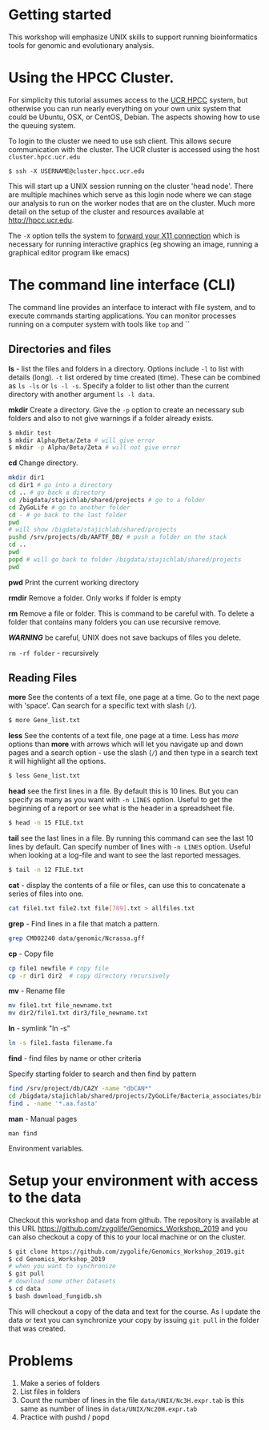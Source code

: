 # Getting started

This workshop will emphasize UNIX skills to support running bioinformatics tools for genomic and evolutionary analysis.


# Using the HPCC Cluster.

For simplicity this tutorial assumes access to the [UCR HPCC](http://hpcc.ucr.edu) system, but otherwise you can run nearly everything on your own unix system that could be Ubuntu, OSX, or CentOS, Debian. The aspects showing how to use the queuing system.

 To login to the cluster we need to use ssh client. This allows secure communication with the cluster. The UCR cluster is accessed using the host `cluster.hpcc.ucr.edu`

```
$ ssh -X USERNAME@cluster.hpcc.ucr.edu
```

This will start up a UNIX session running on the cluster 'head node'. There are multiple machines which serve as this login node where we can stage our analysis to run on the worker nodes that are on the cluster. Much more detail on the setup of the cluster and resources available at http://hpcc.ucr.edu.

The `-X` option tells the system to [forward your X11 connection](https://kb.iu.edu/d/bdnt) which is necessary for running interactive graphics (eg showing an image, running a graphical editor program like emacs)

# The command line interface (CLI)

The command line provides an interface to interact with file system, and to execute commands starting applications. You can monitor processes running on a computer system with tools like `top` and ``

## Directories and files

**ls**  - list the files and folders in a directory. Options include `-l` to list with details (long). `-t` list ordered by time created (time). These can be combined as `ls -ls` or `ls -l -s`. Specify a folder to list other than the current directory with another argument `ls -l data`.  


**mkdir** Create a directory. Give the `-p` option to create an necessary sub folders and also to not give warnings if a folder already exists.

```bash
$ mkdir test
$ mkdir Alpha/Beta/Zeta # will give error
$ mkdir -p Alpha/Beta/Zeta # will not give error
```

**cd** Change directory.

```bash
mkdir dir1
cd dir1 # go into a directory
cd .. # go back a directory
cd /bigdata/stajichlab/shared/projects # go to a folder
cd ZyGoLife # go to another folder
cd - # go back to the last folder
pwd
# will show /bigdata/stajichlab/shared/projects
pushd /srv/projects/db/AAFTF_DB/ # push a folder on the stack
cd ..
pwd
popd # will go back to folder /bigdata/stajichlab/shared/projects
pwd
```

**pwd** Print the current working directory

**rmdir** Remove a folder. Only works if folder is empty

**rm** Remove a file or folder. This is command to be careful with. To delete a folder that contains many folders you can use recursive remove.

***WARNING*** be careful, UNIX does not save backups of files you delete.

```rm -rf folder``` - recursively

## Reading Files

**more** See the contents of a text file, one page at a time. Go to the next page with 'space'. Can search for a specific text with slash (`/`).

```bash
$ more Gene_list.txt
```


**less** See the contents of a text file, one page at a time. Less has *more* options than **more** with arrows which will let you navigate up and down pages and a search option - use the slash (`/`) and then type in a search text it will highlight all the options.

```bash
$ less Gene_list.txt
```


**head** see the first lines in a file. By default this is 10 lines. But you can specify as many as you want with `-n LINES` option.   Useful to get the beginning of a report or see what is the header in a spreadsheet file.
```bash
$ head -n 15 FILE.txt
```

**tail** see the last lines in a file.  By running this command can see the last 10 lines by default. Can specify number of lines with `-n LINES` option.  Useful when looking at a log-file and want to see the last reported messages.
```bash
$ tail -n 12 FILE.txt
```

**cat** - display the contents of a file or files, can use this to concatenate a series of files into one.

```bash
cat file1.txt file2.txt file[789].txt > allfiles.txt
```

**grep** - Find lines in a file that match a pattern.

```bash
grep CM002240 data/genomic/Ncrassa.gff
```

**cp** - Copy file
```bash
cp file1 newfile # copy file
cp -r dir1 dir2  # copy directory recursively
```

**mv** - Rename file
```bash
mv file1.txt file_newname.txt
mv dir2/file1.txt dir3/file_newname.txt
```

**ln** - symlink "ln -s"
```bash
ln -s file1.fasta filename.fa
```

**find** - find files by name or other criteria

Specify starting folder to search and then find by pattern

```BASH
find /srv/project/db/CAZY -name "dbCAN*"
cd /bigdata/stajichlab/shared/projects/ZyGoLife/Bacteria_associates/binned_genomes
find . -name '*.aa.fasta'
```

**man** - Manual pages

```
man find
```

Environment variables.

# Setup your environment with access to the data

Checkout this workshop and data from github. The repository is available at this URL https://github.com/zygolife/Genomics_Workshop_2019 and you can also checkout a copy of this to your local machine or on the cluster.

```bash
$ git clone https://github.com/zygolife/Genomics_Workshop_2019.git
$ cd Genomics_Workshop_2019
# when you want to synchronize
$ git pull
# download some other Datasets
$ cd data
$ bash download_fungidb.sh
```

This will checkout a copy of the data and text for the course. As I update the data or text you can synchronize your copy by issuing `git pull` in the folder that was created.

# Problems

1. Make a series of folders
2. List files in folders
3. Count the number of lines in the file `data/UNIX/Nc3H.expr.tab` is this same as number of lines in `data/UNIX/Nc20H.expr.tab`
4. Practice with pushd / popd
